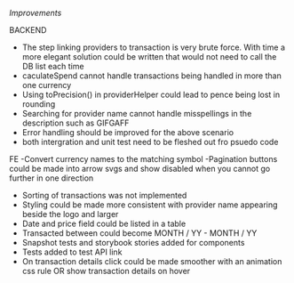 



*Improvements*

 BACKEND
 - The step linking providers to transaction is very brute force. With time a more elegant solution could be written that would not need to call the DB list each time
 - caculateSpend cannot handle transactions being handled in more than one currency
 - Using toPrecision() in providerHelper could lead to pence being lost in rounding
 - Searching for provider name cannot handle misspellings in the description such as GIFGAFF
 - Error handling should be improved for the above scenario
 - both intergration and unit test need to be fleshed out fro psuedo code

 FE
 -Convert currency names to the matching symbol
 -Pagination buttons could be made into arrow svgs and show disabled when you cannot go further in one direction
 - Sorting of transactions was not implemented
 - Styling could be made more consistent with provider name appearing beside the logo and larger
 - Date and price field could be listed in a table
 - Transacted between could become MONTH / YY - MONTH / YY
 - Snapshot tests and storybook stories added for components
 - Tests added to test API link
 - On transaction details click could be made smoother with an animation css rule OR show transaction details on hover